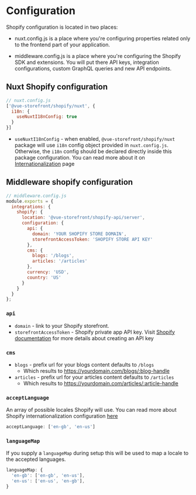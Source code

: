 # Configuration


Shopify configuration is located in two places:

- nuxt.config.js is a place where you're configuring properties related only to the frontend part of your application.

- middleware.config.js is a place where you're configuring the Shopify SDK and extensions. You will put there API keys, integration configurations, custom GraphQL queries and new API endpoints.

## Nuxt Shopify configuration

```js
// nuxt.config.js
['@vue-storefront/shopify/nuxt', {
  i18n: {
    useNuxtI18nConfig: true
  }
}]
```

- `useNuxtI18nConfig` - when enabled, `@vue-storefront/shopify/nuxt` package will use `i18n` config object provided in `nuxt.config.js`. Otherwise, the `i18n` config should be declared directly inside this package configuration. You can read more about it on [Internationalization](https://docs.vuestorefront.io/v2/advanced/internationalization.html) page

## Middleware shopify configuration

```js
// middleware.config.js
module.exports = {
  integrations: {
    shopify: {
      location: '@vue-storefront/shopify-api/server',
      configuration: {
        api: {
          domain: 'YOUR SHOPIFY STORE DOMAIN',
          storefrontAccessToken: 'SHOPIFY STORE API KEY'
        },
        cms: {
          blogs: '/blogs', 
          articles: '/articles'
        },
        currency: 'USD',
        country: 'US'
      }
    }
  }
};

```

### `api`

- `domain` - link to your Shopify storefront.
- `storefrontAccessToken` - Shopify private app API key. Visit [Shopify documentation](https://shopify.dev/tutorials/generate-api-credentials) for more details about creating an API key

### `cms`

- `blogs` - prefix url for your blogs content defaults to `/blogs`
  - Which results to https://yourdomain.com/blogs/:blog-handle
- `articles` - prefix url for your articles content defaults to `/articles`
  - Which results to https://yourdomain.com/articles/:article-handle

### `acceptLanguage`

An array of possible locales Shopify will use. You can read more about Shopify internationalization configuration [here](https://shopify.dev/tutorials/review-theme-store-requirements-internationalization)

```js
acceptLanguage: ['en-gb', 'en-us']
```

### `languageMap`

If you supply a `languageMap` during setup this will be used to map a locale to the accepted languages.

```js
languageMap: {
  'en-gb': ['en-gb', 'en-us'],
  'en-us': ['en-us', 'en-gb'],
}
```

